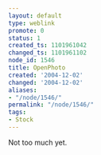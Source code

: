 ```yaml
---
layout: default
type: weblink
promote: 0
status: 1
created_ts: 1101961042
changed_ts: 1101961102
node_id: 1546
title: OpenPhoto
created: '2004-12-02'
changed: '2004-12-02'
aliases:
- "/node/1546/"
permalink: "/node/1546/"
tags:
- Stock
---
```

Not too much yet.
